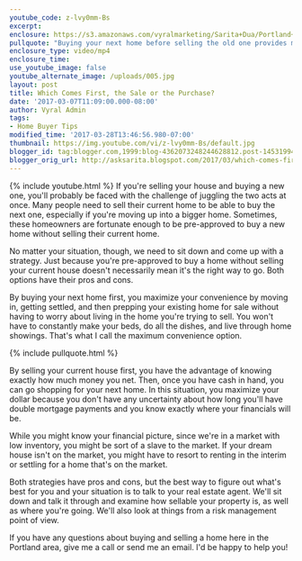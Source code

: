 ```yaml
---
youtube_code: z-lvy0mm-Bs
excerpt:
enclosure: https://s3.amazonaws.com/vyralmarketing/Sarita+Dua/Portland+Real+Estate+Agent-+Is+it+smart+to+move+before+listing+your+home%253F.mp4
pullquote: "Buying your next home before selling the old one provides maximum convenience."
enclosure_type: video/mp4
enclosure_time:
use_youtube_image: false
youtube_alternate_image: /uploads/005.jpg
layout: post
title: Which Comes First, the Sale or the Purchase?
date: '2017-03-07T11:09:00.000-08:00'
author: Vyral Admin
tags:
- Home Buyer Tips
modified_time: '2017-03-28T13:46:56.980-07:00'
thumbnail: https://img.youtube.com/vi/z-lvy0mm-Bs/default.jpg
blogger_id: tag:blogger.com,1999:blog-4362073248244628812.post-1453199415122559465
blogger_orig_url: http://asksarita.blogspot.com/2017/03/which-comes-first-sale-or-purchase.html
---
```

{% include youtube.html %}
If you're selling your house and buying a new one, you'll probably be faced with the challenge of juggling the two acts at once. Many people need to sell their current home to be able to buy the next one, especially if you're moving up into a bigger home. Sometimes, these homeowners are fortunate enough to be pre-approved to buy a new home without selling their current home.

No matter your situation, though, we need to sit down and come up with a strategy. Just because you're pre-approved to buy a home without selling your current house doesn't necessarily mean it's the right way to go. Both options have their pros and cons.

By buying your next home first, you maximize your convenience by moving in, getting settled, and then prepping your existing home for sale without having to worry about living in the home you're trying to sell. You won't have to constantly make your beds, do all the dishes, and live through home showings. That's what I call the maximum convenience option.

{% include pullquote.html %}

By selling your current house first, you have the advantage of knowing exactly how much money you net. Then, once you have cash in hand, you can go shopping for your next home. In this situation, you maximize your dollar because you don't have any uncertainty about how long you'll have double mortgage payments and you know exactly where your financials will be.

While you might know your financial picture, since we're in a market with low inventory, you might be sort of a slave to the market. If your dream house isn't on the market, you might have to resort to renting in the interim or settling for a home that's on the market.

Both strategies have pros and cons, but the best way to figure out what's best for you and your situation is to talk to your real estate agent. We'll sit down and talk it through and examine how sellable your property is, as well as where you're going. We'll also look at things from a risk management point of view.

If you have any questions about buying and selling a home here in the Portland area, give me a call or send me an email. I'd be happy to help you!

